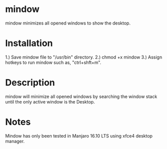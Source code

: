 # mindow
mindow minimizes all opened windows to show the desktop.

# Installation
1.) Save mindow file to "/usr/bin" directory.
2.) chmod +x mindow
3.) Assign hotkeys to run mindow such as, "ctrl+shft+m".

# Description
mindow will minimize all opened windows by searching the window stack until the only active window is the Desktop.

# Notes
Mindow has only been tested in Manjaro 16.10 LTS using xfce4 desktop manager.
